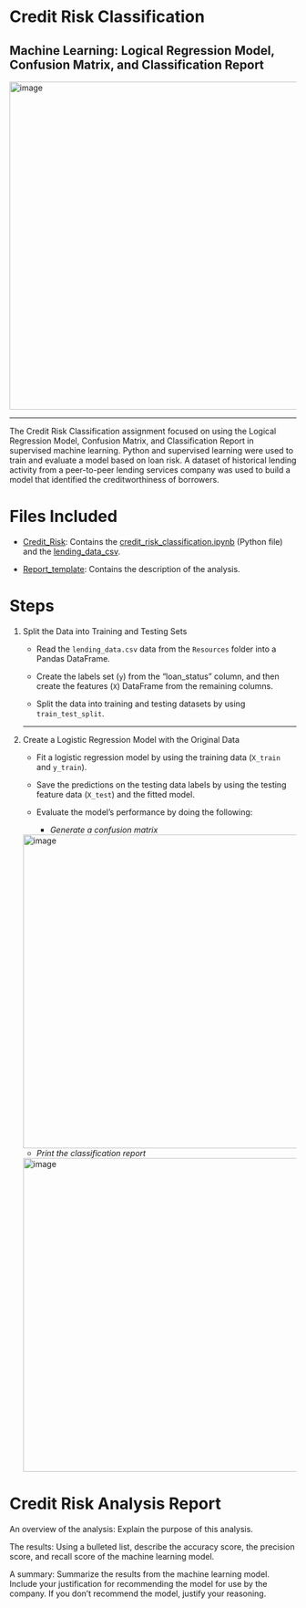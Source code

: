 # Credit Risk Classification
## Machine Learning: Logical Regression Model, Confusion Matrix, and Classification Report

<img width="575" alt="image" src="https://github.com/Colex317/credit_risk_classification/assets/148498483/5f1382a1-a67f-40e5-8ab4-760e22f77756">

_______________________________________________________________________________________________________________________________________________

The Credit Risk Classification assignment focused on using the Logical Regression Model, Confusion Matrix, and Classification Report in supervised machine learning. Python and supervised learning were used to train and evaluate a model based on loan risk. A dataset of historical lending activity from a peer-to-peer lending services company was used to build a model that identified the creditworthiness of borrowers.

# Files Included
- [Credit_Risk](https://github.com/Colex317/credit_risk_classification/tree/main/Credit_Risk): Contains the [credit_risk_classification.ipynb](https://github.com/Colex317/credit_risk_classification/blob/main/Credit_Risk/credit_risk_classification.ipynb) (Python file) and the [lending_data_csv](https://github.com/Colex317/credit_risk_classification/blob/main/Credit_Risk/lending_data.csv).
  
- [Report_template](https://github.com/Colex317/credit_risk_classification/blob/main/report-template.md): Contains the description of the analysis.

# Steps
1. Split the Data into Training and Testing Sets
    - Read the `lending_data.csv` data from the `Resources` folder into a Pandas DataFrame.
      
    - Create the labels set (`y`)  from the “loan_status” column, and then create the features (`X`) DataFrame from the remaining columns.
      
    - Split the data into training and testing datasets by using `train_test_split`.


    -------------------------------------------------------------------------------------------------------------------------------------
2. Create a Logistic Regression Model with the Original Data
   - Fit a logistic regression model by using the training data (`X_train` and `y_train`).
      
    - Save the predictions on the testing data labels by using the testing feature data (`X_test`) and the fitted model.
      
    - Evaluate the model’s performance by doing the following: 
      - *Generate a confusion matrix*
    <img width="550" alt="image" src="https://github.com/Colex317/credit_risk_classification/assets/148498483/6019de52-b8fc-4175-85b1-0693db290193">
  
      - *Print the classification report*
    <img width="550" alt="image" src="https://github.com/Colex317/credit_risk_classification/assets/148498483/a0720bec-a1cd-4154-8a57-bdc1b63cb3b9">

# Credit Risk Analysis Report
An overview of the analysis: Explain the purpose of this analysis.

The results: Using a bulleted list, describe the accuracy score, the precision score, and recall score of the machine learning model.

A summary: Summarize the results from the machine learning model. Include your justification for recommending the model for use by the company. If you don’t recommend the model, justify your reasoning.
